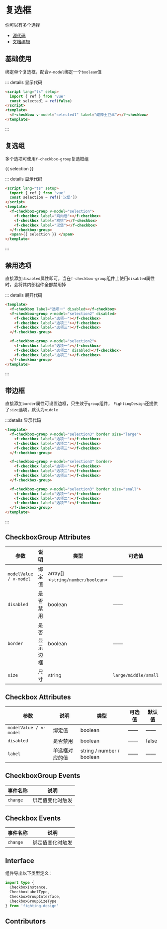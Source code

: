 # 复选框

你可以有多个选择

- [源代码](https://github.com/FightingDesign/fighting-design/tree/master/packages/fighting-design/radio)
- [文档编辑](https://github.com/FightingDesign/fighting-design/blob/master/docs/docs/components/radio.md)

## 基础使用

绑定单个复选框，配合`v-model`绑定一个`boolean`值

<f-checkbox v-model="selected1" label="酸辣土豆丝"></f-checkbox>

::: details 显示代码

```html
<script lang="ts" setup>
  import { ref } from 'vue'
  const selected1 = ref(false)
</script>
<template>
  <f-checkbox v-model="selected1" label="酸辣土豆丝"></f-checkbox>
</template>
```
:::

## 复选组

多个选项可使用`f-checkbox-group`复选框组

<f-checkbox-group v-model="selection">
  <f-checkbox label="鸡肉卷"></f-checkbox>
  <f-checkbox label="鸡排"></f-checkbox>
  <f-checkbox label="汉堡"></f-checkbox>
</f-checkbox-group>
<span>{{ selection }} </span>

::: details 显示代码

```html
<script lang="ts" setup>
  import { ref } from 'vue'
  const selection = ref(['汉堡'])
</script>
<template>
  <f-checkbox-group v-model="selection">
    <f-checkbox label="鸡肉卷"></f-checkbox>
    <f-checkbox label="鸡排"></f-checkbox>
    <f-checkbox label="汉堡"></f-checkbox>
  </f-checkbox-group>
  <span>{{ selection }} </span>
</template>
```
:::

## 禁用选项

直接添加`disabled`属性即可，当在`f-checkbox-group`组件上使用`disabled`属性时，会将其内部组件全部禁用掉

<f-checkbox label="选项一" disabled></f-checkbox>
<f-checkbox-group v-model="selection2" disabled>
  <f-checkbox label="选项一"></f-checkbox>
  <f-checkbox label="选项二"></f-checkbox>
  <f-checkbox label="选项三"></f-checkbox>
</f-checkbox-group>

<f-checkbox-group v-model="selection2">
  <f-checkbox label="选项一"></f-checkbox>
  <f-checkbox label="选项二" disabled></f-checkbox>
  <f-checkbox label="选项三"></f-checkbox>
</f-checkbox-group>

::: details 展开代码
```html
<template>
  <f-checkbox label="选项一" disabled></f-checkbox>
  <f-checkbox-group v-model="selection2" disabled>
    <f-checkbox label="选项一"></f-checkbox>
    <f-checkbox label="选项二"></f-checkbox>
    <f-checkbox label="选项三"></f-checkbox>
  </f-checkbox-group>

  <f-checkbox-group v-model="selection2">
    <f-checkbox label="选项一"></f-checkbox>
    <f-checkbox label="选项二" disabled></f-checkbox>
    <f-checkbox label="选项三"></f-checkbox>
  </f-checkbox-group>
</template>
```
:::


## 带边框

直接添加`border`属性可设置边框，只生效于`group`组件，
`FightingDesign`还提供了`size`选项，默认为`middle`

<f-checkbox-group v-model="selection3" border size="large">
  <f-checkbox label="选项一"></f-checkbox>
  <f-checkbox label="选项二"></f-checkbox>
  <f-checkbox label="选项三"></f-checkbox>
</f-checkbox-group>

<f-checkbox-group v-model="selection3" border>
  <f-checkbox label="选项一"></f-checkbox>
  <f-checkbox label="选项二"></f-checkbox>
  <f-checkbox label="选项三"></f-checkbox>
</f-checkbox-group>

<f-checkbox-group v-model="selection3" border size="small">
  <f-checkbox label="选项一"></f-checkbox>
  <f-checkbox label="选项二"></f-checkbox>
  <f-checkbox label="选项三"></f-checkbox>
</f-checkbox-group>

:::details 显示代码
```html
<template>
  <f-checkbox-group v-model="selection3" border size="large">
    <f-checkbox label="选项一"></f-checkbox>
    <f-checkbox label="选项二"></f-checkbox>
    <f-checkbox label="选项三"></f-checkbox>
  </f-checkbox-group>

  <f-checkbox-group v-model="selection3" border>
    <f-checkbox label="选项一"></f-checkbox>
    <f-checkbox label="选项二"></f-checkbox>
    <f-checkbox label="选项三"></f-checkbox>
  </f-checkbox-group>

  <f-checkbox-group v-model="selection3" border size="small">
    <f-checkbox label="选项一"></f-checkbox>
    <f-checkbox label="选项二"></f-checkbox>
    <f-checkbox label="选项三"></f-checkbox>
  </f-checkbox-group>
</template>
```
:::

## CheckboxGroup Attributes

| 参数                   | 说明           | 类型                      | 可选值                          | 默认值 |
| ---------------------- | -------------- | ------------------------- | ------------------------------- | ------ |
| `modelValue / v-model` | 绑定值         | array[]<`string/number/boolean`> | ——                              | ——     |
| `disabled`             | 是否禁用       | boolean                   | ——                              | false  |
| `border`               | 是否显示边框   | boolean                   | ——                              | false  |
| `size`                 | 尺寸           | string                    | `large/middle/small` | middle |

## Checkbox Attributes

| 参数                   | 说明           | 类型                      | 可选值 | 默认值  |
| ---------------------- | -------------- | ------------------------- | ------ | ------- |
| `modelValue / v-model` | 绑定值         |  boolean                   | ——     | ——      |
| `disabled`             | 是否禁用       | boolean                   | ——     | false   |
| `label`                | 单选框对应的值 | string / number / boolean | ——     | ——      |

## CheckboxGroup Events
| 事件名称 | 说明             |
| -------- | ---------------- |
| `change` | 绑定值变化时触发 |

## Checkbox Events

| 事件名称 | 说明             |
| -------- | ---------------- |
| `change` | 绑定值变化时触发 |

## Interface
组件导出以下类型定义：
```ts
import type {
  CheckboxInstance,
  CheckboxLabelType,
  CheckboxGroupInterface,
  CheckboxGroupSizeType
} from 'fighting-design'
```

## Contributors
<a href="https://github.com/Tyh2001" target="_blank">
  <f-avatar round src="https://avatars.githubusercontent.com/u/73180970?v=4" />
</a>

<a href="https://github.com/laine001" target="_blank">
  <f-avatar round src="https://avatars.githubusercontent.com/u/40457081?v=4" />
</a>

<script lang="ts" setup>
import { ref } from 'vue'
const selected1 = ref(false)
const selection = ref([])
const selection2 = ref([])
const selection3 = ref([])
</script>
